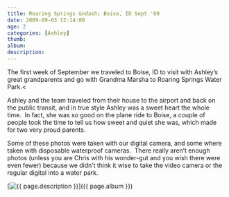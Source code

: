 ```yaml
---
title: Roaring Springs &ndash; Boise, ID Sept '09
date: 2009-09-03 12:14:00
age: 2
categories: [Ashley]
thumb: 
album: 
description: 
---
```

The first week of September we traveled to Boise, ID to visit with Ashley’s great grandparents and go with Grandma Marsha to Roaring Springs Water Park.<

Ashley and the team traveled from their house to the airport and back on the public transit, and in true style Ashley was a sweet heart the whole time.  In fact, she was so good on the plane ride to Boise, a couple of people took the time to tell us how sweet and quiet she was, which made for two very proud parents.

Some of these photos were taken with our digital camera, and some where taken with disposable waterproof cameras.  There really aren’t enough photos (unless you are Chris with his wonder-gut and you wish there were even fewer) because we didn’t think it wise to take the video camera or the regular digital into a water park.

[<img src="{{ page.thumb }}" alt="{{ page.description }}" class="wyseguys-album"/>]({{ page.album }})